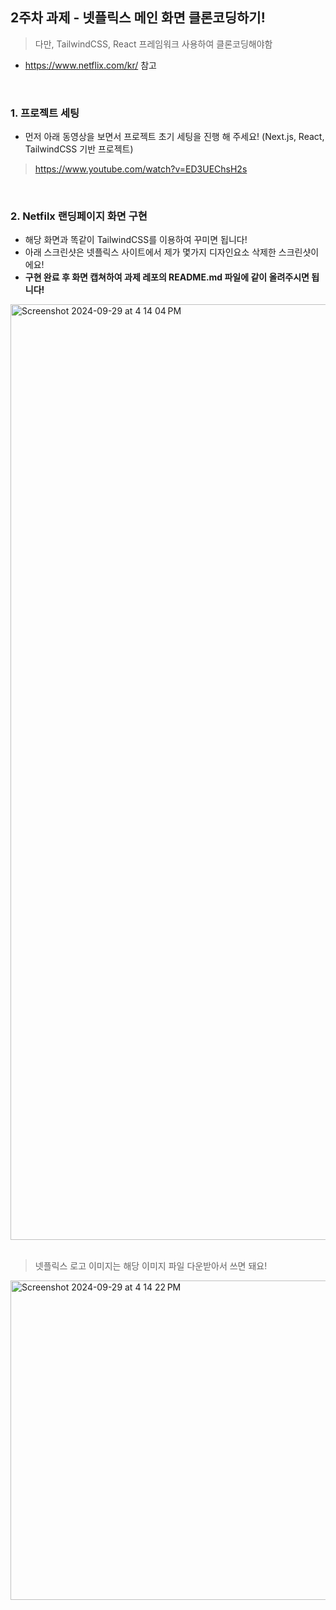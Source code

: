 ## 2주차 과제 - 넷플릭스 메인 화면 클론코딩하기!
> 다만, TailwindCSS, React 프레임워크 사용하여 클론코딩해야함
- https://www.netflix.com/kr/ 참고

<br>

### 1. 프로젝트 세팅
- 먼저 아래 동영상을 보면서 프로젝트 초기 세팅을 진행 해 주세요! (Next.js, React, TailwindCSS 기반 프로젝트)
> https://www.youtube.com/watch?v=ED3UEChsH2s

<br>


### 2. Netfilx 랜딩페이지 화면 구현
- 해당 화면과 똑같이 TailwindCSS를 이용하여 꾸미면 됩니다!
- 아래 스크린샷은 넷플릭스 사이트에서 제가 몇가지 디자인요소 삭제한 스크린샷이에요!
- <b>구현 완료 후 화면 캡쳐하여 과제 레포의 README.md 파일에 같이 올려주시면 됩니다!</b>


<img width="1497" alt="Screenshot 2024-09-29 at 4 14 04 PM" src="https://github.com/user-attachments/assets/f75531a0-0ea8-4610-9307-316ec69fcb0b">

<br>
<br>

> 넷플릭스 로고 이미지는 해당 이미지 파일 다운받아서 쓰면 돼요!
<img width="511" alt="Screenshot 2024-09-29 at 4 14 22 PM" src="https://github.com/user-attachments/assets/a2161ffe-1c0a-42a6-985d-74290c40b915">
